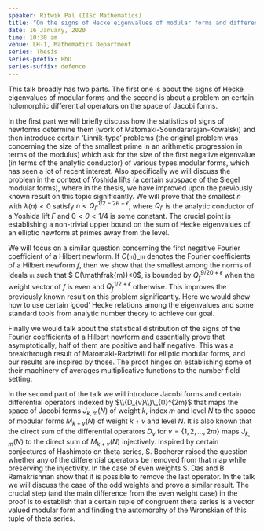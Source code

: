 ```yaml
---
speaker: Ritwik Pal (IISc Mathematics)
title: "On the signs of Hecke eigenvalues of modular forms and differential operators on Jacobi forms"
date: 16 January, 2020
time: 10:30 am
venue: LH-1, Mathematics Department
series: Thesis
series-prefix: PhD
series-suffix: defence
---
```


This talk broadly has two parts. The first one is about the signs of
Hecke eigenvalues of modular forms and the second is about a problem
on certain holomorphic differential operators on the space of Jacobi
forms. 

In the first part we will briefly discuss how the statistics of signs
of newforms determine them (work of Matomaki-Soundararajan-Kowalski)
and then introduce certain ‘Linnik-type’ problems (the original problem
was concerning the size of the smallest prime in an arithmetic
progression in terms of the modulus) which ask for the size of the first
negative eigenvalue (in terms of the analytic conductor) of various types
modular forms, which has seen a lot of recent interest. Also specifically
we will discuss the problem in the context of Yoshida lifts (a certain
subspace of the Siegel modular forms), where in the thesis, we have
improved upon the previously known result on this topic significantly.
We will prove that the smallest $n$ with $\lambda(n)<0$ satisfy
$n < Q_{F}^{1/2-2\theta+\epsilon}$, where $Q_{F}$ is the analytic 
conductor of a Yoshida lift $F$ and $0<\theta <1/4$ is some constant. 
The crucial point is establishing a non-trivial upper bound on the sum of
Hecke eigenvalues of an elliptic newform at primes away from the level. 

We will focus on a similar question concerning the first negative Fourier
coefficient of a Hilbert newform. If ${C(\mathfrak{m})}\_{\mathfrak{m}}$
denotes the Fourier coefficients of a Hilbert newform $f$, then we show
that the smallest among the norms of ideals $\mathfrak{m}$ such that
$ C(\mathfrak{m})<0$, is bounded by $Q_{f}^{9/20+\epsilon}$ when the
weight vector of $f$ is even and $Q_{f}^{1/2+\epsilon}$ otherwise.
This improves the previously known result on this problem significantly.
Here we would show how to use certain ‘good’ Hecke relations among
the eigenvalues and some standard tools from analytic number theory to
achieve our goal. 

Finally we would talk about the statistical distribution of the signs of
the Fourier coefficients of a Hilbert newform and essentially prove that
asymptotically, half of them are positive and half negative. This was a
breakthrough result of Matomaki-Radziwill for elliptic modular forms,
and our results are inspired by those. The proof hinges on establishing
some of their machinery of averages multiplicative functions to the
number field setting.

In the second part of the talk we will introduce Jacobi forms and certain
differential operators indexed by $\\{D_{v}\\}\_{0}^{2m}$ that maps the
space of Jacobi forms $J_{k,m}(N)$ of weight $k$, index $m$ and level $N$
to the space of modular forms $M_{k+v}(N)$ of weight $k+v$ and level $N$.
It is also known that the direct sum of the differential operators $D_{v}$
for $v=\{1,2,...,2m\}$ maps $J_{k,m}(N)$ to the direct sum of $M_{k+v}(N)$
injectively. Inspired by certain conjectures of Hashimoto on theta series,
S. Bocherer raised the question whether any of the differential operators
be removed from that map while preserving the injectivity. In the case of
even weights S. Das and B. Ramakrishnan show that it is possible to remove
the last operator. In the talk we will discuss the case of the odd weights
and prove a similar result. The crucial step (and the main difference from
the even weight case) in the proof is to establish that a certain tuple of
congruent theta series is a vector valued modular form and finding the
automorphy of the Wronskian of this tuple of theta series.
